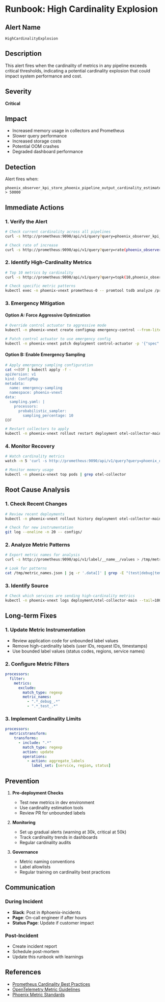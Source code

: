 # Runbook: High Cardinality Explosion

## Alert Name
`HighCardinalityExplosion`

## Description
This alert fires when the cardinality of metrics in any pipeline exceeds critical thresholds, indicating a potential cardinality explosion that could impact system performance and cost.

## Severity
**Critical**

## Impact
- Increased memory usage in collectors and Prometheus
- Slower query performance
- Increased storage costs
- Potential OOM crashes
- Degraded dashboard performance

## Detection
Alert fires when:
```promql
phoenix_observer_kpi_store_phoenix_pipeline_output_cardinality_estimate > 50000
```

## Immediate Actions

### 1. Verify the Alert
```bash
# Check current cardinality across all pipelines
curl -s http://prometheus:9090/api/v1/query?query=phoenix_observer_kpi_store_phoenix_pipeline_output_cardinality_estimate | jq

# Check rate of increase
curl -s http://prometheus:9090/api/v1/query?query=rate(phoenix_observer_kpi_store_phoenix_pipeline_output_cardinality_estimate[5m]) | jq
```

### 2. Identify High-Cardinality Metrics
```bash
# Top 10 metrics by cardinality
curl -s http://prometheus:9090/api/v1/query?query=topk(10,phoenix_observer_kpi_store_phoenix_pipeline_output_cardinality_estimate) | jq

# Check specific metric patterns
kubectl exec -n phoenix-vnext prometheus-0 -- promtool tsdb analyze /prometheus
```

### 3. Emergency Mitigation

#### Option A: Force Aggressive Optimization
```bash
# Override control actuator to aggressive mode
kubectl -n phoenix-vnext create configmap emergency-control --from-literal=optimization_mode=aggressive --dry-run=client -o yaml | kubectl apply -f -

# Patch control actuator to use emergency config
kubectl -n phoenix-vnext patch deployment control-actuator -p '{"spec":{"template":{"spec":{"volumes":[{"name":"control-config","configMap":{"name":"emergency-control"}}]}}}}'
```

#### Option B: Enable Emergency Sampling
```bash
# Apply emergency sampling configuration
cat <<EOF | kubectl apply -f -
apiVersion: v1
kind: ConfigMap
metadata:
  name: emergency-sampling
  namespace: phoenix-vnext
data:
  sampling.yaml: |
    processors:
      probabilistic_sampler:
        sampling_percentage: 10
EOF

# Restart collectors to apply
kubectl -n phoenix-vnext rollout restart deployment otel-collector-main
```

### 4. Monitor Recovery
```bash
# Watch cardinality metrics
watch -n 5 'curl -s http://prometheus:9090/api/v1/query?query=phoenix_observer_kpi_store_phoenix_pipeline_output_cardinality_estimate | jq ".data.result[]|{pipeline:.metric.pipeline,value:.value[1]}"'

# Monitor memory usage
kubectl -n phoenix-vnext top pods | grep otel-collector
```

## Root Cause Analysis

### 1. Check Recent Changes
```bash
# Review recent deployments
kubectl -n phoenix-vnext rollout history deployment otel-collector-main

# Check for new instrumentation
git log --oneline -n 20 -- configs/
```

### 2. Analyze Metric Patterns
```bash
# Export metric names for analysis
curl -s http://prometheus:9090/api/v1/label/__name__/values > /tmp/metric_names.json

# Look for patterns
cat /tmp/metric_names.json | jq -r '.data[]' | grep -E "(test|debug|temp)" | sort | uniq -c
```

### 3. Identify Source
```bash
# Check which services are sending high-cardinality metrics
kubectl -n phoenix-vnext logs deployment/otel-collector-main --tail=1000 | grep -E "received|metric_name"
```

## Long-term Fixes

### 1. Update Metric Instrumentation
- Review application code for unbounded label values
- Remove high-cardinality labels (user IDs, request IDs, timestamps)
- Use bounded label values (status codes, regions, service names)

### 2. Configure Metric Filters
```yaml
processors:
  filter:
    metrics:
      exclude:
        match_type: regexp
        metric_names:
          - ".*_debug_.*"
          - ".*_test_.*"
```

### 3. Implement Cardinality Limits
```yaml
processors:
  metricstransform:
    transforms:
      - include: ".*"
        match_type: regexp
        action: update
        operations:
          - action: aggregate_labels
            label_set: [service, region, status]
```

## Prevention

1. **Pre-deployment Checks**
   - Test new metrics in dev environment
   - Use cardinality estimation tools
   - Review PR for unbounded labels

2. **Monitoring**
   - Set up gradual alerts (warning at 30k, critical at 50k)
   - Track cardinality trends in dashboards
   - Regular cardinality audits

3. **Governance**
   - Metric naming conventions
   - Label allowlists
   - Regular training on cardinality best practices

## Communication

### During Incident
- **Slack**: Post in #phoenix-incidents
- **Page**: On-call engineer if after hours
- **Status Page**: Update if customer impact

### Post-Incident
- Create incident report
- Schedule post-mortem
- Update this runbook with learnings

## References
- [Prometheus Cardinality Best Practices](https://prometheus.io/docs/practices/naming/#labels)
- [OpenTelemetry Metric Guidelines](https://opentelemetry.io/docs/reference/specification/metrics/semantic_conventions/)
- [Phoenix Metric Standards](../operational-procedures/metric-standards.md)